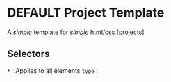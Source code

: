 # DEFAULT Project Template
A _simple_ template for _simple_ html/css [projects]

## Selectors
`*` : Applies to all elements
`type` : 